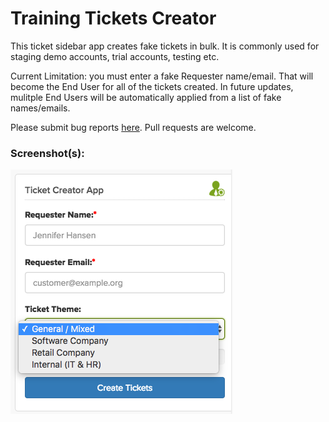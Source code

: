 # Training Tickets Creator

This ticket sidebar app creates fake tickets in bulk. It is commonly used for staging demo accounts, trial accounts, testing etc. 

Current Limitation: you must enter a fake Requester name/email. That will become the End User for all of the tickets created. In future updates, mulitple End Users will be automatically applied from a list of fake names/emails.  

Please submit bug reports [here](https://github.com/Asa240/bulk_ticket_creation_app/issues). Pull requests are welcome.

### Screenshot(s):
![Screenshot](/assets/screenshot.png?raw=true "Screenshot")